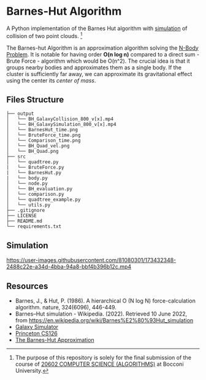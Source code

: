 # Barnes-Hut Algorithm
A Python implementation of the Barnes Hut algorithm with [simulation](https://github.com/alessialin/BarnesHut/tree/main/output) of collision of two point clouds. [^1]

The Barnes-hut Algorithm is an approximation algorithm solving the [N-Body Problem](https://en.wikipedia.org/wiki/N-body_problem). It is notable for having order **O(n log n)** compared to a direct sum - Brute Force - algorithm which would be O(n^2). The crucial idea is that it groups nearby bodies and approximates them as a single body. If the cluster is sufficiently far away, we can approximate its gravitational effect using the center its _center of mass_.

## Files Structure
```
├── output
│   └── BH_GalaxyCollision_800_v[x].mp4
│   └── BH_GalaxySimulation_800_v[x].mp4
│   └── BarnesHut_time.png
│   └── BruteForce_time.png
│   └── Comparison_time.png
│   └── BH_Quad_vel.png
│   └── BH_Quad.png
├── src
│   └── quadtree.py
|   └── BruteForce.py
|   └── BarnesHut.py
|   └── body.py
│   └── node.py
│   └── BH_evaluation.py
│   └── comparison.py
│   └── quadtree_example.py
│   └── utils.py
├── .gitignore
├── LICENSE
├── README.md
└── requirements.txt
```

## Simulation

https://user-images.githubusercontent.com/81080301/173432348-2488c22e-a34d-4bba-94a8-bbf4b396b12c.mp4

## Resources
* Barnes, J., & Hut, P. (1986). A hierarchical O (N log N) force-calculation algorithm. nature, 324(6096), 446-449.
* Barnes–Hut simulation - Wikipedia. (2022). Retrieved 10 June 2022, from https://en.wikipedia.org/wiki/Barnes%E2%80%93Hut_simulation
* [Galaxy Simulator](beltoforion.de/en/barnes-hut-galaxy-simulator/)
* [Princeton CS126](cs.princeton.edu/courses/archive/fall03/cs126/assignments/barnes-hut.html)
* [The Barnes-Hut Approximation](https://jheer.github.io/barnes-hut/ )


[^1]: The purpose of this repository is solely for the final submission of the course of [20602 COMPUTER SCIENCE (ALGORITHMS)](https://didattica.unibocconi.it/ts/tsn_anteprima.php?cod_ins=20602&anno=2022&ordin=IR&IdPag=6625) at Bocconi University. 
